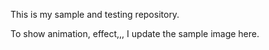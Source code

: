 This is my sample and testing repository.

To show animation, effect,,, I update the sample image here.
